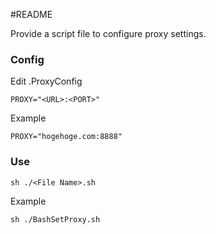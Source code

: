 #README

Provide a script file to configure proxy settings.

### Config

Edit .ProxyConfig  
```
PROXY="<URL>:<PORT>"
```

Example
```
PROXY="hogehoge.com:8888"
```

### Use
```
sh ./<File Name>.sh
```

Example
```
sh ./BashSetProxy.sh
```